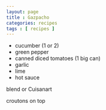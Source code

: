 ```yaml
---
layout: page
title : Gazpacho
categories: recipes
tags : [ recipes ]
---
```

* cucumber (1 or 2)
* green pepper
* canned diced tomatoes (1 big can)
* garlic
* lime
* hot sauce

blend or Cuisanart

croutons on top


